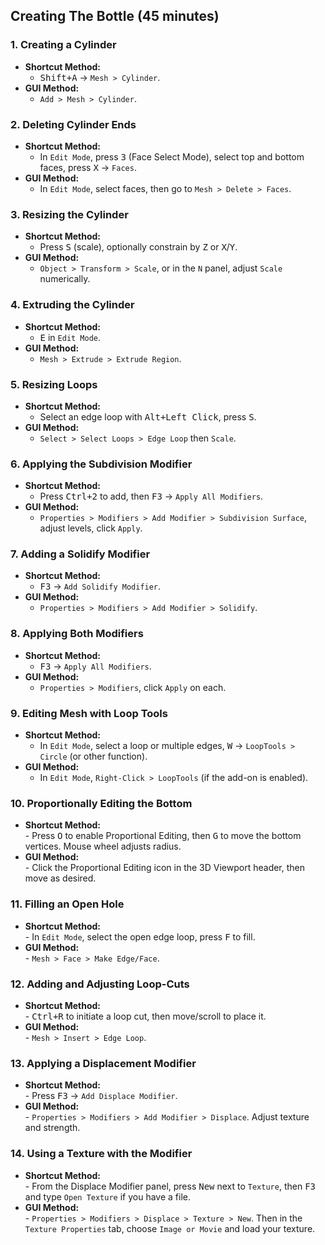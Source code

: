 ## Creating The Bottle (45 minutes)

### 1. **Creating a Cylinder**  
   - **Shortcut Method:**  
     - <kbd>Shift+A</kbd> → `Mesh > Cylinder`.  
   - **GUI Method:**  
     - `Add > Mesh > Cylinder`.

### 2. **Deleting Cylinder Ends**  
   - **Shortcut Method:**  
     - In `Edit Mode`, press <kbd>3</kbd> (Face Select Mode), select top and bottom faces, press <kbd>X</kbd> → `Faces`.  
   - **GUI Method:**  
     - In `Edit Mode`, select faces, then go to `Mesh > Delete > Faces`.

### 3. **Resizing the Cylinder**  
   - **Shortcut Method:**  
     - Press <kbd>S</kbd> (scale), optionally constrain by <kbd>Z</kbd> or <kbd>X</kbd>/<kbd>Y</kbd>.  
   - **GUI Method:**  
     - `Object > Transform > Scale`, or in the `N` panel, adjust `Scale` numerically.

### 4. **Extruding the Cylinder**  
   - **Shortcut Method:**  
     - <kbd>E</kbd> in `Edit Mode`.  
   - **GUI Method:**  
     - `Mesh > Extrude > Extrude Region`.

### 5. **Resizing Loops**  
   - **Shortcut Method:**  
     - Select an edge loop with <kbd>Alt+Left Click</kbd>, press <kbd>S</kbd>.  
   - **GUI Method:**  
     - `Select > Select Loops > Edge Loop` then `Scale`.

### 6. **Applying the Subdivision Modifier**  
   - **Shortcut Method:**  
     - Press <kbd>Ctrl+2</kbd> to add, then <kbd>F3</kbd> → `Apply All Modifiers`.  
   - **GUI Method:**  
     - `Properties > Modifiers > Add Modifier > Subdivision Surface`, adjust levels, click `Apply`.

### 7. **Adding a Solidify Modifier**  
   - **Shortcut Method:**  
     - <kbd>F3</kbd> → `Add Solidify Modifier`.  
   - **GUI Method:**  
     - `Properties > Modifiers > Add Modifier > Solidify`.

### 8. **Applying Both Modifiers**  
   - **Shortcut Method:**  
     - <kbd>F3</kbd> → `Apply All Modifiers`.  
   - **GUI Method:**  
     - `Properties > Modifiers`, click `Apply` on each.

### 9. **Editing Mesh with Loop Tools**  
   - **Shortcut Method:**  
     - In `Edit Mode`, select a loop or multiple edges, <kbd>W</kbd> → `LoopTools > Circle` (or other function).  
   - **GUI Method:**  
     - In `Edit Mode`, `Right-Click > LoopTools` (if the add-on is enabled).

### 10. **Proportionally Editing the Bottom**  
   - **Shortcut Method:**  
    - Press <kbd>O</kbd> to enable Proportional Editing, then <kbd>G</kbd> to move the bottom vertices. Mouse wheel adjusts radius.  
   - **GUI Method:**  
    - Click the Proportional Editing icon in the 3D Viewport header, then move as desired.

### 11. **Filling an Open Hole**  
   - **Shortcut Method:**  
    - In `Edit Mode`, select the open edge loop, press <kbd>F</kbd> to fill.  
   - **GUI Method:**  
    - `Mesh > Face > Make Edge/Face`.

### 12. **Adding and Adjusting Loop-Cuts**  
   - **Shortcut Method:**  
    - <kbd>Ctrl+R</kbd> to initiate a loop cut, then move/scroll to place it.  
   - **GUI Method:**  
    - `Mesh > Insert > Edge Loop`.

### 13. **Applying a Displacement Modifier**  
   - **Shortcut Method:**  
    - Press <kbd>F3</kbd> → `Add Displace Modifier`.  
   - **GUI Method:**  
    - `Properties > Modifiers > Add Modifier > Displace`. Adjust texture and strength.

### 14. **Using a Texture with the Modifier**  
   - **Shortcut Method:**  
    - From the Displace Modifier panel, press <kbd>New</kbd> next to `Texture`, then <kbd>F3</kbd> and type `Open Texture` if you have a file.  
   - **GUI Method:**  
    - `Properties > Modifiers > Displace > Texture > New`. Then in the `Texture Properties` tab, choose `Image or Movie` and load your texture.
